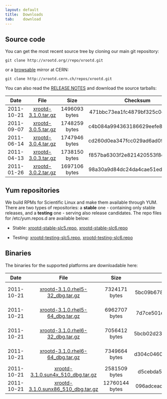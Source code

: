 ```yaml
---
layout: default
title:  Downloads
tab:    download
---
```


Source code
-----------

You can get the most recent source tree by cloning our main git repository:

    git clone http://xrootd.org//repo/xrootd.git

or a [browsable](http://xrootd.cern.ch/repos/xrootd.git/) mirror at CERN:

    git clone http://xrootd.cern.ch/repos/xrootd.git

You can also read the [RELEASE NOTES](download/ReleaseNotes.html) and download
the source tarballs:

|Date      |File                                                       |Size         |Checksum                        |Comment      |
|:--------:|:---------------------------------------------------------:|:-----------:|:------------------------------:|:-----------:|
|2011-10-21|[xrootd-3.1.0.tar.gz](/download/v3.1.0/xrootd-3.1.0.tar.gz)|1496093 bytes|471bbc73ea1fc4879bf325c0eae3c62b|Version 3.1.0|
|2011-09-07|[xrootd-3.0.5.tar.gz](/download/v3.0.5/xrootd-3.0.5.tar.gz)|1748259 bytes|c4b084a994363186629eefe8e102668f|Version 3.0.5|
|2011-06-14|[xrootd-3.0.4.tar.gz](/download/v3.0.4/xrootd-3.0.4.tar.gz)|1747946 bytes|cd260d0ea347fcc029ad6ad092667d05|Version 3.0.4|
|2011-04-13|[xrootd-3.0.3.tar.gz](/download/v3.0.3/xrootd-3.0.3.tar.gz)|1738150 bytes|f857ba6303f2e821420553f8e54ee188|Version 3.0.3|
|2011-01-26|[xrootd-3.0.2.tar.gz](/download/v3.0.2/xrootd-3.0.2.tar.gz)|1697106 bytes|98a30a9d84dc24da4cae51ed26965f5b|Version 3.0.2|

Yum repositories
----------------

We build RPMs for Scientific Linux and make them available through YUM. There
are two types of repositories: a **stable** one - containing only stable
releases, and a **testing** one - serving also release candidates. The repo
files for /etc/yum.repos.d are available below:

* Stable: 
  [xrootd-stable-slc5.repo](/binaries/xrootd-stable-slc5.repo),
  [xrootd-stable-slc6.repo](/binaries/xrootd-stable-slc6.repo)

* Testing:
  [xrootd-testing-slc5.repo](/binaries/xrootd-testing-slc5.repo),
  [xrootd-testing-slc6.repo](/binaries/xrootd-testing-slc6.repo)

Binaries
--------

The binaries for the supported platforms are downloadable here:

|Date      |File                                                                                     |Size          |Checksum                        |Comment           |
|:--------:|:---------------------------------------------------------------------------------------:|:------------:|:------------------------------:|:----------------:|
|2011-10-21|[xrootd-3.1.0.rhel5-32_dbg.tar.gz](/download/v3.1.0/xrootd-3.1.0.rhel5-32_dbg.tar.gz)    |7324171 bytes |5bc09b678d46c7d8a643b1bd8a7695fd|Linux RHEL5 32bits|
|2011-10-21|[xrootd-3.1.0.rhel5-64_dbg.tar.gz](/download/v3.1.0/xrootd-3.1.0.rhel5-64_dbg.tar.gz)    |6962707 bytes |7d7ce501e27bb6204f41d0ffbd8077b5|Linux RHEL5 64bits|
|2011-10-21|[xrootd-3.1.0.rhel6-32_dbg.tar.gz](/download/v3.1.0/xrootd-3.1.0.rhel6-32_dbg.tar.gz)    |7056412 bytes |5bcb02d23d9ed00b9300e9680b22a865|Linux RHEL6 32bits|
|2011-10-21|[xrootd-3.1.0.rhel6-64_dbg.tar.gz](/download/v3.1.0/xrootd-3.1.0.rhel6-64_dbg.tar.gz)    |7349664 bytes |d304c046001b1776e18a57dba1c160a5|Linux RHEL6 64bits|
|2011-10-21|[xrootd-3.1.0.sun4x_510_dbg.tar.gz](/download/v3.1.0/xrootd-3.1.0.sun4x_510_dbg.tar.gz)  |2581509 bytes |d5cebda5c6aa44598eef33b4aff4fc83|Solaris Sparc     |
|2011-10-21|[xrootd-3.1.0.sunx86_510_dbg.tar.gz](/download/v3.1.0/xrootd-3.1.0.sunx86_510_dbg.tar.gz)|12760144 bytes|096adcead8e253e5cb98e69f41750ece|Solaris x86       |
